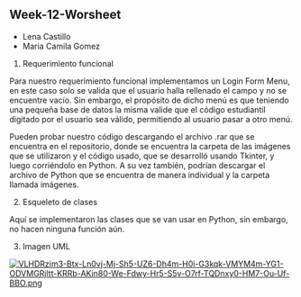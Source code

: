 ## Week-12-Worsheet
* Lena Castillo
* Maria Camila Gomez


1. Requerimiento funcional

Para nuestro requerimiento funcional implementamos un Login Form Menu, en este caso solo se valida que el usuario halla rellenado el campo y no se encuentre vacío. Sin embargo, el propósito de dicho menú es que teniendo una pequeña base de datos la misma valide que el código estudiantil digitado por el usuario sea válido, permitiendo al usuario pasar a otro menú. 

Pueden probar nuestro código descargando el archivo .rar que se encuentra en el repositorio, donde se encuentra la carpeta de las imágenes que se utilizaron y el código usado, que se desarrolló usando Tkinter, y luego corriéndolo en Python. 
A su vez también, podrían descargar el archivo de Python que se encuentra de manera individual y la carpeta llamada imágenes. 

2. Esqueleto de clases

Aquí se implementaron las clases que se van usar en Python, sin embargo, no hacen ninguna función aún.

3. Imagen UML

[![VLHDRzim3-Btx-Ln0vj-Mj-Sh5-UZ6-Dh4m-H0i-G3kqk-VMYM4m-YG1-ODVMGRjltt-KRRb-AKin80-We-Fdwy-Hr5-S5v-O7rf-TQDnxy0-HM7-Ou-Uf-BBO.png](https://i.postimg.cc/fRb67mJ0/VLHDRzim3-Btx-Ln0vj-Mj-Sh5-UZ6-Dh4m-H0i-G3kqk-VMYM4m-YG1-ODVMGRjltt-KRRb-AKin80-We-Fdwy-Hr5-S5v-O7rf-TQDnxy0-HM7-Ou-Uf-BBO.png)](https://postimg.cc/LnrC2qkH)

